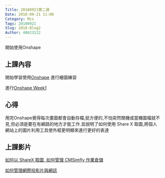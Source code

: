 ```yaml
---
Title: 20180921第二週 
Date: 2018-09-21 11:00
Category: Mis
Tags: 20180921
Slug: 2018-Blog2
Author: 40623122
---
```


開始使用Onshape

<!-- PELICAN_END_SUMMARY -->

上課內容
----

開始學習使用[Onshape](https://www.onshape.com/) 進行繪圖練習

進行[Onshape Week1](http://mde.tw/cadp2018/content/OnshapeWeek%201.html) 

心得
----
用完Onshape覺得每次畫圖都會自動存檔,挺方便的,不怕突然關機或當機圖檔就不見,但必須是要在有網路的地方才能工作.並說明了如何使用 Share X 取圖,將個人網站上的圖片利用工具使外框更明顯來進行更好的表達

上課影片
----

[如何以 ShareX 取圖, 如何管理 CMSimfly 作業倉儲](https://www.youtube.com/watch?v=hEkMv2KqixY)

[如何管理網際投影片與網誌](https://www.youtube.com/watch?v=PNfuu95a3ns)


